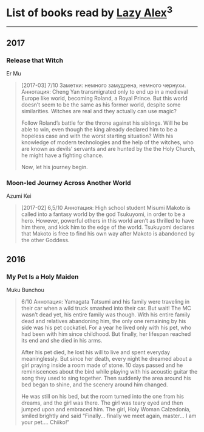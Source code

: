 # List of books read by [Lazy Alex](https://plus.google.com/113945124059684992236)<sup>3</sup>
---

## 2017

### Release that Witch
Er Mu
> [2017-03] 7/10 Заметки: немного замудрена, немного чернухи.
> Аннотация:
> Cheng Yan transmigrated only to end up in a medieval Europe like world, becoming Roland, a Royal Prince. But this world doesn’t seem to be the same as his former world, despite some similarities. Witches are real and they actually can use magic?
> 
> Follow Roland’s battle for the throne against his siblings. Will he be able to win, even though the king already declared him to be a hopeless case and with the worst starting situation? With his knowledge of modern technologies and the help of the witches, who are known as devils’ servants and are hunted by the the Holy Church, he might have a fighting chance.
> 
> Now, let his journey begin.


### Moon-led Journey Across Another World
Azumi Kei
> [2017-02] 6,5/10 Аннотация: 
> High school student Misumi Makoto is called into a fantasy world by the god Tsukuyomi, in order to be a hero. However, powerful others in this world aren’t as thrilled to have him there, and kick him to the edge of the world. Tsukuyomi declares that Makoto is free to find his own way after Makoto is abandoned by the other Goddess.



## 2016

### My Pet Is a Holy Maiden
Muku Bunchou
> 6/10 Аннотация:
> Yamagata Tatsumi and his family were traveling in their car when a wild truck smashed into their car. But wait! The MC wasn’t dead yet, his entire family was though. With his entire family dead and relatives abandoning him, the only one remaining by his side was his pet cockatiel. For a year he lived only with his pet, who had been with him since childhood. But finally, her lifespan reached its end and she died in his arms.
> 
> After his pet died, he lost his will to live and spent everyday meaninglessly. But since her death, every night he dreamed about a girl praying inside a room made of stone. 10 days passed and he reminiscences about the bird while playing with his acoustic guitar the song they used to sing together. Then suddenly the area around his bed began to shine, and the scenery around him changed.
> 
> He was still on his bed, but the room turned into the one from his dreams, and the girl was there. The girl was teary eyed and then jumped upon and embraced him. The girl, Holy Woman Calzedonia, smiled brightly and said “Finally… finally we meet again, master… I am your pet…. Chiiko!”



